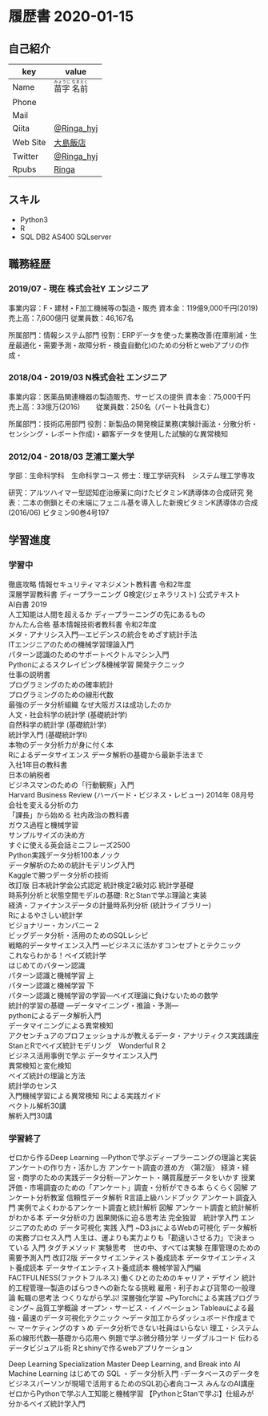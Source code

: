 # 履歴書 2020-01-15
## 自己紹介

key | value
------------- | -------------
Name | <ruby><rb>苗字 名前<rb><rt>みょうじ なまえく</rt></ruby>
Phone | 
Mail | 
Qiita | [@Ringa_hyj](https://qiita.com/Ringa_hyj)
Web Site | [大島飯店](https://sit-jhonny.hatenablog.com/)
Twitter | [@Ringa_hyj](https://twitter.com/Ringa_hyj)
Rpubs | [Ringa](http://rpubs.com/Ringa)

## スキル
- Python3
- R
- SQL DB2 AS400 SQLserver

## 職務経歴
### 2019/07 - 現在 株式会社Y エンジニア

事業内容：F・建材・F加工機械等の製造・販売
資本金：119億9,000千円(2019)
売上高：7,600億円
従業員数：46,167名

所属部門：情報システム部門
役割：ERPデータを使った業務改善(在庫削減・生産最適化・需要予測・故障分析・検査自動化)のための分析とwebアプリの作成・


### 2018/04 - 2019/03 N株式会社 エンジニア

事業内容：医薬品関連機器の製造販売、サービスの提供
資本金：75,000千円　　
売上高：33億万(2016)　　
従業員数：250名（パート社員含む）

所属部門：技術応用部門
役割：新製品の開発検証業務(実験計画法・分散分析・センシング・レポート作成)・顧客データを使用した試験的な異常検知

### 2012/04 - 2018/03 芝浦工業大学

学部：生命科学科　生命科学コース
修士：理工学研究科　システム理工学専攻

研究：アルツハイマー型認知症治療薬に向けたビタミンK誘導体の合成研究
発表：二本の側鎖とその末端にフェニル基を導入した新規ビタミンK誘導体の合成(2016/06) ビタミン90巻4号197 

## 学習進度
### 学習中

徹底攻略 情報セキュリティマネジメント教科書 令和2年度  
深層学習教科書 ディープラーニング G検定(ジェネラリスト) 公式テキスト   
AI白書 2019   
人工知能は人間を超えるか ディープラーニングの先にあるもの  
かんたん合格 基本情報技術者教科書 令和2年度   
メタ・アナリシス入門―エビデンスの統合をめざす統計手法  
ITエンジニアのための機械学習理論入門  
パターン認識のためのサポートベクトルマシン入門  
Pythonによるスクレイピング&機械学習 開発テクニック  
仕事の説明書  
プログラミングのための確率統計  
プログラミングのための線形代数  
最強のデータ分析組織 なぜ大阪ガスは成功したのか  
人文・社会科学の統計学 (基礎統計学)  
自然科学の統計学 (基礎統計学)  
統計学入門 (基礎統計学Ⅰ)  
本物のデータ分析力が身に付く本  
Rによるデータサイエンス データ解析の基礎から最新手法まで  
入社1年目の教科書  
日本の納税者  
ビジネスマンのための「行動観察」入門  
Harvard Business Review (ハーバード・ビジネス・レビュー) 2014年 08月号  
会社を変える分析の力  
「課長」から始める 社内政治の教科書  
ガウス過程と機械学習  
サンプルサイズの決め方  
すぐに使える英会話ミニフレーズ2500  
Python実践データ分析100本ノック  
データ解析のための統計モデリング入門  
Kaggleで勝つデータ分析の技術  
改訂版 日本統計学会公式認定 統計検定2級対応 統計学基礎  
時系列分析と状態空間モデルの基礎: RとStanで学ぶ理論と実装  
経済・ファイナンスデータの計量時系列分析 (統計ライブラリー)  
Rによるやさしい統計学  
ビジョナリー・カンパニー 2  
ビッグデータ分析・活用のためのSQLレシピ  
戦略的データサイエンス入門 ―ビジネスに活かすコンセプトとテクニック  
これならわかる！ベイズ統計学  
はじめてのパターン認識  
パターン認識と機械学習 上  
パターン認識と機械学習 下  
パターン認識と機械学習の学習―ベイズ理論に負けないための数学  
統計的学習の基礎 ―データマイニング・推論・予測―  
pythonによるデータ解析入門  
データマイニングによる異常検知  
アクセンチュアのプロフェッショナルが教えるデータ・アナリティクス実践講座  
StanとRでベイズ統計モデリング　Wonderful R 2  
ビジネス活用事例で学ぶ データサイエンス入門  
異常検知と変化検知  
ベイズ統計の理論と方法  
統計学のセンス  
入門機械学習による異常検知 Rによる実践ガイド  
ベクトル解析30講  
解析入門30講  

### 学習終了 
ゼロから作るDeep Learning ―Pythonで学ぶディープラーニングの理論と実装
アンケートの作り方・活かし方
アンケート調査の進め方 〈第2版〉
経済・経営・商学のための実践データ分析―アンケート・購買履歴データをいかす
授業評価・市場調査のための「アンケート」調査・分析ができる本 
らくらく図解 アンケート分析教室
信頼性データ解析
R言語上級ハンドブック 
アンケート調査入門
実例でよくわかるアンケート調査と統計解析
図解 アンケート調査と統計解析がわかる本
データ分析の力 因果関係に迫る思考法
完全独習　統計学入門
エンジニアのための データ可視化 実践 入門 ~D3.jsによるWebの可視化
データ解析の実務プロセス入門 
人生は、運よりも実力よりも「勘違いさせる力」で決まっている
入門 タグチメソッド
実験思考　世の中、すべては実験
在庫管理のための需要予測入門 
改訂2版 データサイエンティスト養成読本
データサイエンティスト養成読本
データサイエンティスト養成読本 機械学習入門編
FACTFULNESS(ファクトフルネス)
働くひとのためのキャリア・デザイン
統計的工程管理―製造のばらつきへの新たなる挑戦
雇用・利子および貨幣の一般理論
転職の思考法 
つくりながら学ぶ! 深層強化学習 ~PyTorchによる実践プログラミング~
品質工学概論
オープン・サービス・イノベーション
Tableauによる最強・最速のデータ可視化テクニック ～データ加工からダッシュボード作成まで～
マーケティングのすゝめ
データ分析できない社員はいらない
理工・システム系の線形代数―基礎から応用へ
例題で学ぶ微分積分学
リーダブルコード
伝わるデータビジュアル術
Rとshinyで作るwebアプリケーション

Deep Learning Specialization Master Deep Learning, and Break into AI
Machine Learning
はじめての SQL ・データ分析入門 -データベースのデータをビジネスパーソンが現場で活用するためのSQL初心者向コース
みんなのAI講座 ゼロからPythonで学ぶ人工知能と機械学習
【PythonとStanで学ぶ】仕組みが分かるベイズ統計学入門
